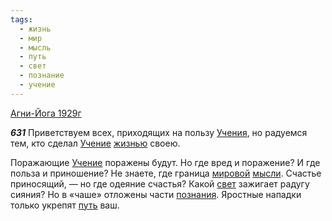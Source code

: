 ```yaml
---
tags:
  - жизнь
  - мир
  - мысль
  - путь
  - свет
  - познание
  - учение
---
```


[Агни-Йога 1929г](/agni/1929)

___631___
Приветствуем всех, приходящих на пользу [Учения](/tag/#учение), но радуемся тем, кто сделал [Учение](/tag/#учение) [жизнью](/tag/#жизнь) своею.   

Поражающие [Учение](/tag/#учение) поражены будут. Но где вред и поражение? И где польза и приношение? Не знаете, где граница [мировой](/tag/#мир) [мысли](/tag/#мысль). Счастье приносящий, — но где одеяние счастья? Какой [свет](/tag/#свет) зажигает радугу сияния? Но в «чаше» отложены части [познания](/tag/#познание). Яростные нападки только укрепят [путь](/tag/#путь) ваш.